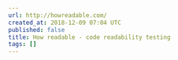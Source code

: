 ```yaml
---
url: http://howreadable.com/
created_at: 2018-12-09 07:04 UTC
published: false
title: How readable - code readability testing
tags: []
---
```



